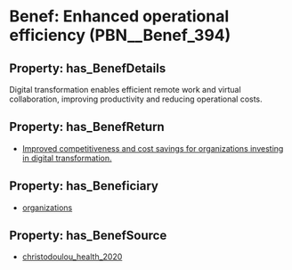 # Benef: __Enhanced operational efficiency__ (PBN__Benef_394)

## Property: has_BenefDetails

Digital transformation enables efficient remote work and virtual collaboration, improving productivity and reducing operational costs.

## Property: has_BenefReturn

* [Improved competitiveness and cost savings for organizations investing in digital transformation.](../BenefReturn/PBN__BenefReturn_422)

## Property: has_Beneficiary

* [organizations](../Stakeholder/PBN__Stakeholder_186)

## Property: has_BenefSource

* [christodoulou_health_2020](../Article/PBN__Article_78)

